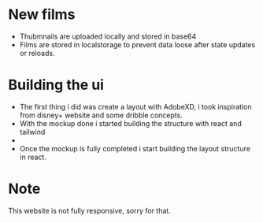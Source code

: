 # New films
- Thubmnails are uploaded locally and stored in base64
- Films are stored in localstorage to prevent data loose after state updates or reloads.

# Building the ui
- The first thing i did was create a layout with AdobeXD, i took inspiration from disney+ website and some dribble concepts.
- With the mockup done i started building the structure with react and tailwind
- 
- Once the mockup is fully completed i start building the layout structure in react.

# Note
This website is not fully responsive, sorry for that.


